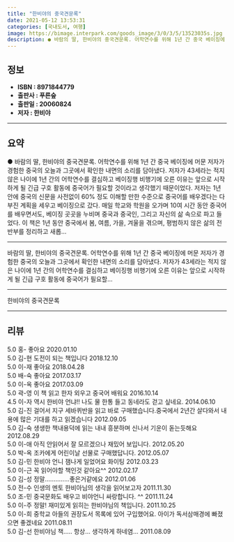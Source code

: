 ```yaml
---
title: "한비야의 중국견문록"
date: 2021-05-12 13:53:31
categories: [국내도서, 여행]
image: https://bimage.interpark.com/goods_image/3/0/3/5/13523035s.jpg
description: ● 바람의 딸, 한비야의 중국견문록. 어학연수를 위해 1년 간 중국 베이징에 머문 저자가 경험한 중국의 오늘과 그곳에서 확인한 내면의 소리를 담아냈다. 저자가 43세라는 적지 않은 나이에 1년 간의 어학연수를 결심하고 베이징행 비행기에 오른 이유는 앞으로 시작하게 될 긴급 구호 활동에
---
```


## **정보**

- **ISBN : 8971844779**
- **출판사 : 푸른숲**
- **출판일 : 20060824**
- **저자 : 한비야**

------



## **요약**

●  바람의 딸, 한비야의 중국견문록. 어학연수를 위해 1년 간 중국 베이징에 머문 저자가 경험한 중국의 오늘과 그곳에서 확인한 내면의 소리를 담아냈다. 저자가 43세라는 적지 않은 나이에 1년 간의 어학연수를 결심하고 베이징행 비행기에 오른 이유는 앞으로 시작하게 될 긴급 구호 활동에 중국어가 필요할 것이라고 생각했기 때문이었다. 저자는 1년 안에 중국의 신문을 사전없이 60% 정도 이해할 만한 수준으로 중국어를 배우겠다는 다부진 계획을 세우고 베이징으로 갔다. 매일 학교와 학원을 오가며 10여 시간 동안 중국어를 배우면서도, 베이징 곳곳을 누비며 중국과 중국인, 그리고 자신의 삶 속으로 파고 들었다. 이 책은 1년 동안 중국에서 봄, 여름, 가을, 겨울을 겪으며, 평범하지 않은 삶의 전반부를 정리하고 새롭...

------

바람의 딸, 한비야의 중국견문록. 어학연수를 위해 1년 간 중국 베이징에 머문 저자가 경험한 중국의 오늘과 그곳에서 확인한 내면의 소리를 담아냈다. 저자가 43세라는 적지 않은 나이에 1년 간의 어학연수를 결심하고 베이징행 비행기에 오른 이유는 앞으로 시작하게 될 긴급 구호 활동에 중국어가 필요할... 

------


한비야의 중국견문록 

------


## **리뷰** 

5.0 홍- 좋아요 2020.01.10 <br/>5.0 김-현 도전이 되는 책입니다 2018.12.10 <br/>5.0 이-재 좋아요 2018.04.28 <br/>5.0 배-숙 좋아요 2017.03.17 <br/>5.0 이-옥 좋아요 2017.03.09 <br/>5.0 곽-영 이 책 읽고 한자 외우고 중국어 배워요 2016.10.14 <br/>4.5 이-자 역시 한비야 언냐!! 나도 물 한통 들고 동네라도 걷고 싶네요. 2014.06.10 <br/>5.0 김-진 걸어서 지구 세바퀴반을 읽고 바로 구매했습니다.중국에서 2년간 살다와서 내용에 많은 기대를 하고 읽겠습니다 2012.09.05 <br/>5.0 김-숙 생생한 책내용덕에 읽는 내내 흥분하며 신나서 기운이 돋는듯해요 2012.08.29 <br/>5.0 이-애 아직 안읽어서 잘 모르겠으나 재밌어 보입니다. 2012.05.20 <br/>5.0 박-옥 조카에게 어린이날 선물로 구매했답니다. 2012.05.07 <br/>5.0 김-민 한비야 언니 잼나게 일었어요 화이팅 2012.03.23 <br/>5.0 이-근 꼭 읽어야할 책인것 같아요^^ 2012.02.17 <br/>5.0 김-성 정말..............좋은거같에요 2012.01.06 <br/>5.0 전-수 인생의 멘토 한비아님의 생각을 읽어보고자 2011.11.30 <br/>5.0 조-민 중국문화도 배우고 비야언니 싸랑합니다. ^^ 2011.11.24 <br/>5.0 이-주 정말! 재미있게 읽히는 한비야님의 책입니다. 2011.10.25 <br/>5.0 이-희 중학교 아들의 권장도서 목록에 있어 구입했어요. 아이가 독서삼매경에 빠졌으면 좋겠네요 2011.08.11 <br/>5.0 김-선 한비야님 책..... 항상... 생각하게 하네염... 2011.08.09 <br/>